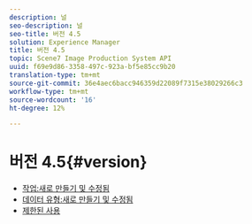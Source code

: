 ```yaml
---
description: 널
seo-description: 널
seo-title: 버전 4.5
solution: Experience Manager
title: 버전 4.5
topic: Scene7 Image Production System API
uuid: f69e9d86-3358-497c-923a-bf5e85cc9b20
translation-type: tm+mt
source-git-commit: 36e4aec6bacc946359d22089f7315e38029266c3
workflow-type: tm+mt
source-wordcount: '16'
ht-degree: 12%

---
```



# 버전 4.5{#version}

* [작업:새로 만들기 및 수정됨](r-4-5-operations.md)
* [데이터 유형:새로 만들기 및 수정됨](r-4-5-types.md)
* [제한된 사용](r-restricted-use.md)
